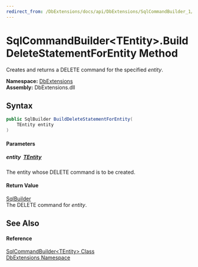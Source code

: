 ```yaml
---
redirect_from: /DbExtensions/docs/api/DbExtensions/SqlCommandBuilder_1/BuildDeleteStatementForEntity.html
---
```


SqlCommandBuilder&lt;TEntity>.BuildDeleteStatementForEntity Method
==================================================================
Creates and returns a DELETE command for the specified *entity*.
  
**Namespace:** [DbExtensions][1]  
**Assembly:** DbExtensions.dll

Syntax
------

```csharp
public SqlBuilder BuildDeleteStatementForEntity(
	TEntity entity
)
```

#### Parameters

##### *entity*  [TEntity][2]
The entity whose DELETE command is to be created.

#### Return Value
[SqlBuilder][3]  
The DELETE command for *entity*.

See Also
--------

#### Reference
[SqlCommandBuilder&lt;TEntity> Class][2]  
[DbExtensions Namespace][1]  

[1]: ../README.md
[2]: README.md
[3]: ../SqlBuilder/README.md